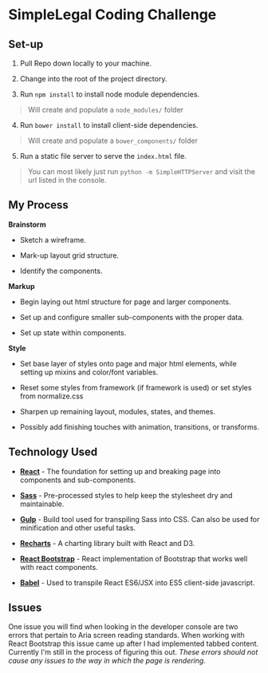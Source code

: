 # SimpleLegal Coding Challenge

## Set-up

1. Pull Repo down locally to your machine.

2. Change into the root of the project directory.

3. Run `npm install` to install node module dependencies.

> Will create and populate a `node_modules/` folder

4. Run `bower install` to install client-side dependencies.

> Will create and populate a `bower_components/` folder

5. Run a static file server to serve the `index.html` file.

> You can most likely just run `python -m SimpleHTTPServer` and visit the url listed in the console.

## My Process

**Brainstorm**

- Sketch a wireframe.

- Mark-up layout grid structure.

- Identify the components.

**Markup**

- Begin	laying out html structure for page and larger components.

- Set up and configure smaller sub-components with the proper data.

- Set up state within components.

**Style**

- Set base layer of styles onto page and major html elements, while setting up mixins and color/font variables.

- Reset some styles from framework (if framework is used) or set styles from normalize.css

- Sharpen up remaining layout, modules, states, and themes.

- Possibly add finishing touches with animation, transitions, or transforms.

## Technology Used

* **[React](https://facebook.github.io/react/)** - The foundation for setting up and breaking page into components and sub-components.

* **[Sass](http://sass-lang.com/)** - Pre-processed styles to help keep the stylesheet dry and maintainable.

* **[Gulp](http://gulpjs.com/)** - Build tool used for transpiling Sass into CSS. Can also be used for minification and other useful tasks.

* **[Recharts](http://recharts.org/)** - A charting library built with React and D3.

* **[React Bootstrap](https://react-bootstrap.github.io/)** - React implementation of Bootstrap that works well with react components.

* **[Babel](https://babeljs.io/)** - Used to transpile React ES6/JSX into ES5 client-side javascript.

## Issues

One issue you will find when looking in the developer console are two errors that pertain to Aria screen reading standards. When working with React Bootstrap this issue came up after I had implemented tabbed content. Currently I'm still in the process of figuring this out. *These errors should not cause any issues to the way in which the page is rendering.*
